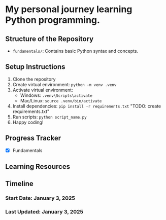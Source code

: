 # My personal journey learning Python programming.

## Structure of the Repository

- `fundamentals/`: Contains basic Python syntax and concepts.






## Setup Instructions
1. Clone the repository
2. Create virtual environment: `python -m venv .venv`
3. Activate virtual environment:
   - Windows: `.venv\Scripts\activate`
   - Mac/Linux: `source .venv/bin/activate`
4. Install dependencies: `pip install -r requirements.txt` "TODO: create requirements.txt"
5. Run scripts: `python script_name.py`
6. Happy coding!



## Progress Tracker
- [x] Fundamentals

## Learning Resources



## Timeline
### Start Date: January 3, 2025
### Last Updated: January 3, 2025